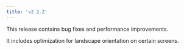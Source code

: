 ```yaml
---
title: 'v2.2.2'
---
```


This release contains bug fixes and performance improvements.

It includes optimization for landscape orientation on certain screens.
